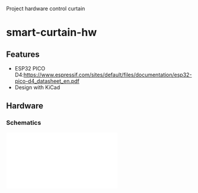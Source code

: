 Project hardware control curtain 

# smart-curtain-hw

## Features

 - ESP32 PICO D4:https://www.espressif.com/sites/default/files/documentation/esp32-pico-d4_datasheet_en.pdf
 - Design with KiCad

## Hardware

### Schematics

![Smart curtains schematic](/assets/smartCurtains_sch.pdf)
